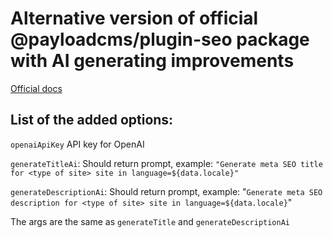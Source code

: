 # Alternative version of official @payloadcms/plugin-seo package with AI generating improvements

[Official docs](https://payloadcms.com/docs/plugins/seo)

## List of the added options:

`openaiApiKey`
API key for OpenAI

`generateTitleAi`:
Should return prompt, example: `"Generate meta SEO title for <type of site> site in language=${data.locale}"`

`generateDescriptionAi`:
Should return prompt, example: "`Generate meta SEO description for <type of site> site in language=${data.locale}`"

The args are the same as `generateTitle` and `generateDescriptionAi`
